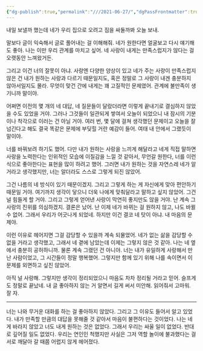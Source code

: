```yaml
---
{"dg-publish":true,"permalink":"///2021-06-27/","dgPassFrontmatter":true}
---
```


내일 보낼까 했는데 네가 우리 집으로 오려고 짐을 싸둘까봐 오늘 보내.



말보다 글이 익숙해서 글로 풀어내는 걸 이해해줘. 네가 원한다면 얼굴보고 다시 얘기해도 좋아. 나는 이만 우리 관계를 마치고 싶어. 네 사랑이 내게는 만족스럽지가 않다는 걸 오랫동안 느껴왔거든.



그리고 이건 너의 잘못이 아냐. 사랑엔 다양한 양상이 있고 네가 주는 사랑이 만족스럽지 않은 건 내가 원하는 사랑과 다르기 때문일지도, 혹은 정말로 그 사랑이 내겐 충분하지 않아서일지도 몰라. 무엇이 맞건 간에 내게는 꽤 고질적인 문제였어. 관계에 불만족이 생기니까 말이야.

  

어쩌면 이전의 몇 개의 네 대답, 네 질문들이 달랐더라면 이렇게 끝내기로 결심하지 않았을 수도 있었을 거야. 그러나 그것들이 일관되게 쌓여서 오늘이 되었으니 내 잠시의 기분이나 착각으로 이러는 건 아닐 거야. 여러 번, 몇 달에 걸쳐 생각했던 문제이고 오늘을 잘 넘긴다고 해도 결국 똑같은 문제에 부딪힐 거란 예감이 들어. 여태 내 안에서 그랬듯이 말이야.

  

너를 바꿔보려 하기도 했어. 다만 내가 원하는 사랑을 느끼게 해달라고 네게 직접 말하면 사랑을 노력한다는 인위적인 모습에 이질감을 느낄 것 같아서, 무언갈 원한다, 너를 이런 식으로 좋아한다는 표현을 많이 하려고 했어. 그러면 내가 원하는 것을 자연스레 네가 알 거라고 생각했지만, 너는 알더라도 스스로 그렇게 되진 않았어.

  

그건 나름의 네 방식이 있기 때문이겠지. 그리고 그렇게 하는 게 자신에게 맞아 편안하기 때문일 거야. 여기까지 생각이 닿으니 더욱 나에게 맞춰달라고 말하고 싶지 않았어. 그건 널 힘들게 할 거야. 그리고 그렇게 얻어낸 사랑이 막연히 좋지만도 않을 거야. 난 계속 그 사랑의 진위를 의심하겠지. 결론은 났어. 난 이제 네가 바뀌는 걸 원하지 않고, 나도 바뀔 수 없어. 그래서 우리가 어긋나게 되었네. 하지만 이건 결코 네 탓이 아냐. 내 마음의 문제야.

  

이런 이유로 헤어지면 그걸 감당할 수 있을까 계속 되물었어. 네가 없는 삶을 감당할 수 없을 거라고 생각했고, 그래서 네 곁에 남았는데 이제는 그렇지 않은 것 같아. 나는 네 옆에서 충분히 공허하니까. 물론 계속 그랬던 건 아니야. 너는 내가 유일하게 사랑해서 만난 사람이었고, 그 시간들이 정말 행복했어. 그렇지만 함께 있기 위해 나를 속이면서 이 문제를 외면하고 싶진 않았어.

  

아직 널 사랑해. 그렇지만 생각이 정리되었으니 마음도 차차 정리될 거라고 믿어. 슬프게도 정말로 끝났네. 내 글 좋아하지 않는 거 알면서 길게 써서 미안해. 읽어줘서 고마워. 잘 자.

<hr>

너는 나와 무거운 대화를 하는 걸 좋아하지 않았다. 그리고 그 이유도 들어서 알고 있었다. 내가 만족할 만큼의 대답을 못해줄 것 같아서 마음이 불편하다는 것이었다. 나는 네게 바라지 않았고 너도 내게 원하는 것은 없었다. 그래서 우리는 싸울 일이 없었다. 반대로 깊어질 일도 없었다. 우리는 연인인 척했지만 사실은 그저 역할 놀이에 불과했다는 걸 서로 깨달아 갈 때쯤 어렵지 않게 헤어졌다.